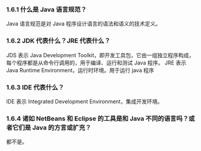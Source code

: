 ### 1.6.1 什么是 Java 语言规范？

Java 语言规范是对 Java 程序设计语言的语法和语义的技术定义。

### 1.6.2 JDK 代表什么？JRE 代表什么？

JDS 表示 Java Development Toolkit，即开发工具包，它由一组独立程序构成，每个程序都是从命令行调用的，用于编译、运行和测试 Java 程序。
JRE 表示 Java Runtime Environment，运行时环境。用于运行 java 程序

### 1.6.3 IDE 代表什么？

IDE 表示 Integrated Development Environment，集成开发环境。

### 1.6.4 诸如 NetBeans 和 Eclipse 的工具是和 Java 不同的语言吗？或者它们是 Java 的方言或扩充？

都不是。
